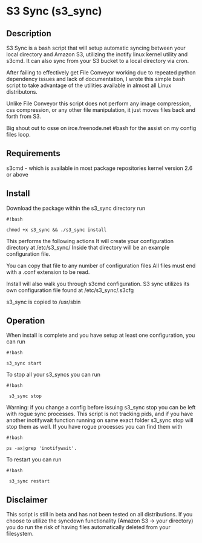 # S3 Sync (s3_sync) #

## Description ##

S3 Sync is a bash script that will setup automatic syncing between your local directory and Amazon S3, utilizing the inotify linux kernel utility and s3cmd.  It can also sync from your S3 bucket to a local directory via cron.

After failing to effectively get File Conveyor working due to repeated python dependency issues and lack of documentation, I wrote this simple bash script to take advantage of the utilities available in almost all Linux distributons.

Unlike File Conveyor this script does not perform any image compression, css compression, or any other file manipulation, it just moves files back and forth from S3.

Big shout out to osse on irce.freenode.net #bash for the assist on my config files loop.

## Requirements ##
s3cmd -  which is available in most package repositories
kernel version 2.6 or above

## Install ##
Download the package
within the s3_sync directory run 
```
#!bash

chmod +x s3_sync && ./s3_sync install
```


This performs the following actions
It will create your configuration directory at /etc/s3_sync/
Inside that directory will be an example configuration file.

You can copy that file to any number of configuration files
All files must end with a .conf extension to be read.

Install will also walk you through s3cmd configuration.  S3 sync utilizes its own configuration file found at /etc/s3_sync/.s3cfg

s3_sync is copied to /usr/sbin

## Operation ##

When install is complete and you have setup at least one configuration, you can run 
```
#!bash

s3_sync start
```


To stop all your s3_syncs you can run
```
#!bash

 s3_sync stop
```

Warning: if you change a config before issuing s3_sync stop you can be left with rogue sync processes.  This script is not tracking pids, and if you have another inotifywait function running on same exact folder s3_sync stop will stop them as well.
If you have rogue processes you can find them with 
```
#!bash

ps -ax|grep 'inotifywait'.
```


To restart you can run
```
#!bash

 s3_sync restart
```


## Disclaimer ##
This script is still in beta and has not been tested on all distributions.
If you choose to utilize the syncdown functionality (Amazon S3 -> your directory) you do run the risk of having files automatically deleted from your filesystem.